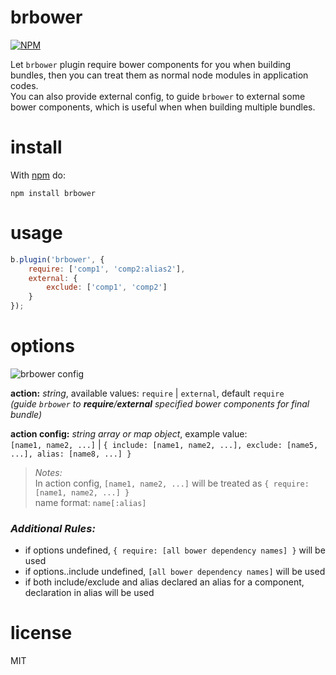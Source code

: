 brbower
=======

[![NPM](https://nodei.co/npm/brbower.png)](https://nodei.co/npm/brbower/)

Let `brbower` plugin require bower components for you when building bundles, then you can treat them as normal node modules in application codes.  
You can also provide external config, to guide `brbower` to external some bower components, which is useful when when building multiple bundles.


# install

With [npm](https://npmjs.org) do:

```
npm install brbower
```

# usage
```javascript
b.plugin('brbower', {
	require: ['comp1', 'comp2:alias2'],
	external: {
		exclude: ['comp1', 'comp2']
	}
});
```

# options
![brbower config](https://raw.githubusercontent.com/tminglei/brbower/master/doc/brbower-config.png)

**action:** _string_, available values: `require` | `external`, default `require`  
_(guide `brbower` to **require**/**external** specified bower components for final bundle)_  

**action config:** _string array or map object_, example value:  
`[name1, name2, ...]` | `{ include: [name1, name2, ...], exclude: [name5, ...], alias: [name8, ...] }`

> _Notes:_  
> In action config, `[name1, name2, ...]` will be treated as `{ require: [name1, name2, ...] }`  
> name format: `name[:alias]`

### _Additional Rules:_
- if options undefined, `{ require: [all bower dependency names] }` will be used
- if options..include undefined, `[all bower dependency names]` will be used
- if both include/exclude and alias declared an alias for a component, declaration in alias will be used

# license

MIT
